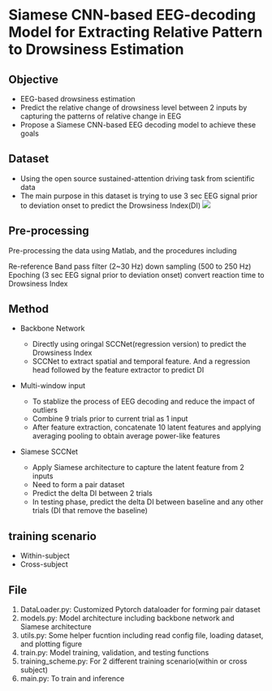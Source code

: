 # Siamese CNN-based EEG-decoding Model for Extracting Relative Pattern to Drowsiness Estimation

## Objective
- EEG-based drowsiness estimation
- Predict the relative change of drowsiness level between 2 inputs by capturing the patterns of relative change in EEG
- Propose a Siamese CNN-based EEG decoding model to achieve these goals

## Dataset
- Using the open source sustained-attention driving task from scientific data
- The main purpose in this dataset is trying to use 3 sec EEG signal prior to deviation onset to predict the Drowsiness Index(DI)
![](https://i.imgur.com/fFUG7JC.png)

## Pre-processing
Pre-processing the data using Matlab, and the procedures including

Re-reference
Band pass filter (2~30 Hz)
down sampling (500 to 250 Hz)
Epoching (3 sec EEG signal prior to deviation onset)
convert reaction time to Drowsiness Index

## Method
* Backbone Network
    * Directly using oringal SCCNet(regression version) to predict the Drowsiness Index
    * SCCNet to extract spatial and temporal feature. And a regression head followed by the feature extractor to predict DI

* Multi-window input
    * To stablize the process of EEG decoding and reduce the impact of outliers
    * Combine 9 trials prior to current trial as 1 input
    * After feature extraction, concatenate 10 latent features and applying averaging pooling to obtain average power-like features

* Siamese SCCNet
    * Apply Siamese architecture to capture the latent feature from 2 inputs
    * Need to form a pair dataset
    * Predict the delta DI between 2 trials
    * In testing phase, predict the delta DI between baseline and any other trials (DI that remove the baseline) 

## training scenario
* Within-subject
* Cross-subject

## File
1. DataLoader.py: Customized Pytorch dataloader for forming pair dataset
2. models.py: Model architecture including backbone network and Siamese architecture
3. utils.py: Some helper fucntion including read config file, loading dataset, and plotting figure
4. train.py: Model training, validation, and testing functions
5. training_scheme.py: For 2 different training scenario(within or cross subject)
6. main.py: To train and inference
